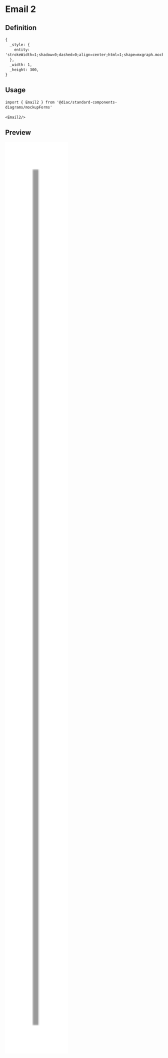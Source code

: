 # Email 2

## Definition

```
{
  _style: { 
    entity: 'strokeWidth=1;shadow=0;dashed=0;align=center;html=1;shape=mxgraph.mockup.forms.rrect;fillColor=#ffffff;rSize=0;fontColor=#666666;align=left;spacingLeft=3;strokeColor=#999999;',
  },
  _width: 1,
  _height: 300,
}
```

## Usage

```
import { Email2 } from '@diac/standard-components-diagrams/mockupForms'

<Email2/>
```

## Preview

<img src="./email-2.png" width="200"/>
